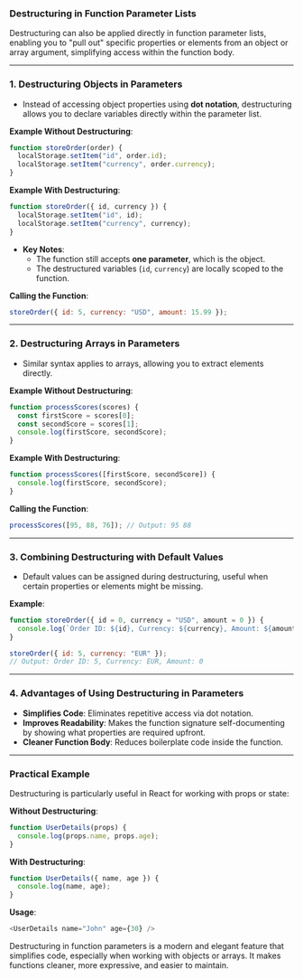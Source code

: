 ### Destructuring in Function Parameter Lists

Destructuring can also be applied directly in function parameter lists, enabling you to "pull out" specific properties or elements from an object or array argument, simplifying access within the function body.

---

### **1. Destructuring Objects in Parameters**

- Instead of accessing object properties using **dot notation**, destructuring allows you to declare variables directly within the parameter list.

**Example Without Destructuring**:

```javascript
function storeOrder(order) {
  localStorage.setItem("id", order.id);
  localStorage.setItem("currency", order.currency);
}
```

**Example With Destructuring**:

```javascript
function storeOrder({ id, currency }) {
  localStorage.setItem("id", id);
  localStorage.setItem("currency", currency);
}
```

- **Key Notes**:
  - The function still accepts **one parameter**, which is the object.
  - The destructured variables (`id`, `currency`) are locally scoped to the function.

**Calling the Function**:

```javascript
storeOrder({ id: 5, currency: "USD", amount: 15.99 });
```

---

### **2. Destructuring Arrays in Parameters**

- Similar syntax applies to arrays, allowing you to extract elements directly.

**Example Without Destructuring**:

```javascript
function processScores(scores) {
  const firstScore = scores[0];
  const secondScore = scores[1];
  console.log(firstScore, secondScore);
}
```

**Example With Destructuring**:

```javascript
function processScores([firstScore, secondScore]) {
  console.log(firstScore, secondScore);
}
```

**Calling the Function**:

```javascript
processScores([95, 88, 76]); // Output: 95 88
```

---

### **3. Combining Destructuring with Default Values**

- Default values can be assigned during destructuring, useful when certain properties or elements might be missing.

**Example**:

```javascript
function storeOrder({ id = 0, currency = "USD", amount = 0 }) {
  console.log(`Order ID: ${id}, Currency: ${currency}, Amount: ${amount}`);
}

storeOrder({ id: 5, currency: "EUR" });
// Output: Order ID: 5, Currency: EUR, Amount: 0
```

---

### **4. Advantages of Using Destructuring in Parameters**

- **Simplifies Code**: Eliminates repetitive access via dot notation.
- **Improves Readability**: Makes the function signature self-documenting by showing what properties are required upfront.
- **Cleaner Function Body**: Reduces boilerplate code inside the function.

---

### **Practical Example**

Destructuring is particularly useful in React for working with props or state:

**Without Destructuring**:

```javascript
function UserDetails(props) {
  console.log(props.name, props.age);
}
```

**With Destructuring**:

```javascript
function UserDetails({ name, age }) {
  console.log(name, age);
}
```

**Usage**:

```javascript
<UserDetails name="John" age={30} />
```

Destructuring in function parameters is a modern and elegant feature that simplifies code, especially when working with objects or arrays. It makes functions cleaner, more expressive, and easier to maintain.
